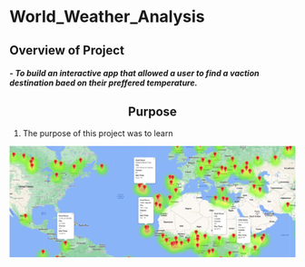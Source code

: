 # World_Weather_Analysis

## Overview of Project
#### - *To build an interactive app that allowed a user to find a vaction destination baed on their preffered temperature.* 





## <center>Purpose

1.  The purpose of this project was to learn

![Vacation_Search/](https://github.com/Atomickilroy/World_Weather_Analysis/blob/main/Vacation_Search/WeatherPy_vacation_map.png)
